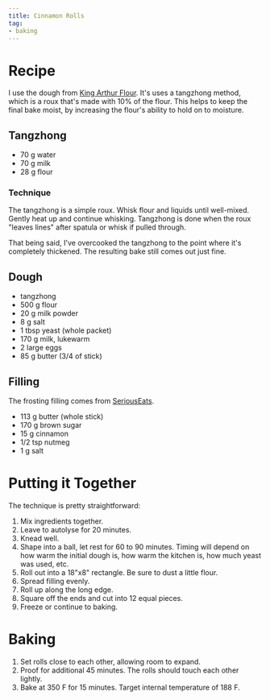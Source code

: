 ```yaml
---
title: Cinnamon Rolls
tag:
- baking
---
```


# Recipe

I use the dough from [King Arthur Flour](https://www.kingarthurflour.com/recipes/soft-cinnamon-rolls-recipe).
It's uses a tangzhong method, which is a roux that's made with 10% of the flour.
This helps to keep the final bake moist, by increasing the flour's ability to hold on to moisture.

## Tangzhong

* 70 g water
* 70 g milk
* 28 g flour

### Technique

The tangzhong is a simple roux.
Whisk flour and liquids until well-mixed.
Gently heat up and continue whisking.
Tangzhong is done when the roux "leaves lines" after spatula or whisk if pulled through.

That being said, I've overcooked the tangzhong to the point where it's completely thickened.
The resulting bake still comes out just fine.

## Dough

* tangzhong
* 500 g flour
* 20 g milk powder
* 8 g salt
* 1 tbsp yeast (whole packet)
* 170 g milk, lukewarm
* 2 large eggs
* 85 g butter (3/4 of stick)

## Filling

The frosting filling comes from [SeriousEats].

[SeriousEats]: https://www.seriouseats.com/recipes/2017/12/bravetart-homemade-cinnamon-rolls-recipe.html

* 113 g butter (whole stick)
* 170 g brown sugar
* 15 g cinnamon
* 1/2 tsp nutmeg
* 1 g salt

# Putting it Together

The technique is pretty straightforward:

1. Mix ingredients together.
1. Leave to autolyse for 20 minutes.
1. Knead well.
1. Shape into a ball, let rest for 60 to 90 minutes.
Timing will depend on how warm the initial dough is, how warm the kitchen is, how much yeast was used, etc.
1. Roll out into a 18"x8" rectangle. Be sure to dust a little flour.
1. Spread filling evenly.
1. Roll up along the long edge.
1. Square off the ends and cut into 12 equal pieces.
1. Freeze or continue to baking.

# Baking

1. Set rolls close to each other, allowing room to expand.
1. Proof for additional 45 minutes. The rolls should touch each other lightly.
1. Bake at 350 F for 15 minutes. Target internal temperature of 188 F.